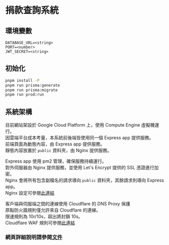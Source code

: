 # 捐款查詢系統

## 環境變數

```dosini
DATABASE_URL=<string>
PORT=<number>
JWT_SECRET=<string>
```

## 初始化

```bash
pnpm install -P
pnpm run prisma:generate
pnpm run prisma:migrate
pnpm run prod:run
```

## 系統架構

目前網站架設於 Google Cloud Platform 上，使用 Compute Engine 虛擬機運行。<br>
因雲端平台成本考量，本系統前後端皆使用同一個 Express app 提供服務。<br>
前端頁面為動態內容，由 Express app 提供服務。<br>
靜態內容放置於 `public` 資料夾，由 Nginx 提供服務。

Express app 使用 pm2 管理，確保服務持續運行。<br>
對外伺服器由 Nginx 提供服務，並使用 Let's Encrypt 提供的 SSL 憑證進行加密。<br>
Nginx 會將所有包含副檔名的請求導向 `public` 資料夾，其餘請求則導向 Express app。<br>
Nginx 設定可參閱[此連結](https://github.com/xzihnago/debian-quick-setup/blob/main/conf.d/example.conf)

客戶端與伺服端之間的連線使用 Cloudflare 的 DNS Proxy 保護<br>
原點防火牆規則僅允許來自 Cloudflare 的連線。<br>
限速規則為 10r/10s，超出將封鎖 10s。<br>
Cloudflare WAF 規則可參閱[此連結](https://github.com/xzihnago/debian-quick-setup/blob/main/cloudflare/waf.txt)

### 網頁詳細說明請參閱[文件](docs/README.md)
